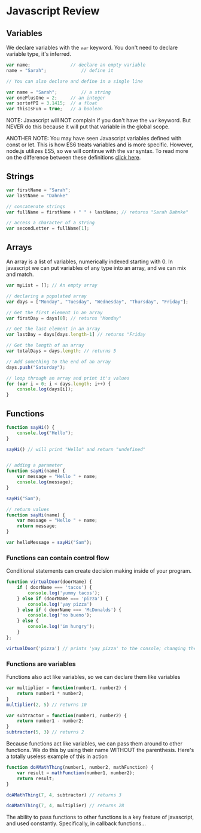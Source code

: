 # Javascript Review

## Variables

We declare variables with the ```var``` keyword. You don't need to declare variable type, it's inferred.

```javascript
var name; 				// declare an empty variable
name = "Sarah";				// define it

// You can also declare and define in a single line

var name = "Sarah"; 		// a string
var onePlusOne = 2; 	// an integer
var sortofPI = 3.1415; 	// a float
var thisIsFun = true; 	// a boolean
```

NOTE: Javascript will NOT complain if you don't have the ```var``` keyword. But NEVER do this because it will put that variable in the global scope.

ANOTHER NOTE: You may have seen Javascript variables defined with const or let. This is how ES6 treats variables and is more specific. However, node.js utilizes ES5, so we will continue with the var syntax. To read more on the difference between these definitions [click here](https://medium.com/javascript-scene/javascript-es6-var-let-or-const-ba58b8dcde75).


## Strings
```javascript
var firstName = "Sarah";
var lastName = "Dahnke"

// concatenate strings
var fullName = firstName + " " + lastName; // returns "Sarah Dahnke"

// access a character of a string
var secondLetter = fullName[1];
```

## Arrays

An array is a list of variables, numerically indexed starting with 0. In javascript we can put variables of any type into an array, and we can mix and match.

```javascript
var myList = []; // An empty array

// declaring a populated array
var days = ["Monday", "Tuesday", "Wednesday", "Thursday", "Friday"];

// Get the first element in an array
var firstDay = days[0]; // returns "Monday"

// Get the last element in an array
var lastDay = days[days.length-1] // returns "Friday

// Get the length of an array
var totalDays = days.length; // returns 5

// Add something to the end of an array
days.push("Saturday");

// loop through an array and print it's values
for (var i = 0; i < days.length; i++) {
	console.log(days[i]);
}
```

## Functions

```javascript
function sayHi() {
	console.log("Hello");
}

sayHi() // will print "Hello" and return "undefined"


// adding a parameter
function sayHi(name) {
	var message = "Hello " + name;
	console.log(message);
}

sayHi("Sam");

// return values
function sayHi(name) {
	var message = "Hello " + name;
	return message;
}

var helloMessage = sayHi("Sam");
```

### Functions can contain control flow

Conditional statements can create decision making inside of your program.

```javascript 
function virtualDoor(doorName) {
    if ( doorName === 'tacos') {
        console.log('yummy tacos');
    } else if (doorName === 'pizza') {
        console.log('yay pizza')
    } else if ( doorName === 'McDonalds') {
        console.log('no bueno');
    } else {
        console.log('im hungry');
    }
};

virtualDoor('pizza') // prints 'yay pizza' to the console; changing the parameter will print the console statement that pertains to that parameter
```


### Functions are variables

Functions also act like variables, so we can declare them like variables

```javascript
var multiplier = function(number1, number2) {
	return number1 * number2;
}
multiplier(2, 5) // returns 10

var subtractor = function(number1, number2) {
	return number1 - number2;
}
subtractor(5, 3) // returns 2
```

Because functions act like variables, we can pass them around to other functions. We do this by using their name WITHOUT the parenthesis. Here's a totally useless example of this in action

```javascript
function doAMathThing(number1, number2, mathFunction) {
	var result = mathFunction(number1, number2);
	return result;
}

doAMathThing(7, 4, subtractor) // returns 3

doAMathThing(7, 4, multiplier) // returns 28

```

The ability to pass functions to other functions is a key feature of javascript, and used constantly. Specifically, in callback functions...


